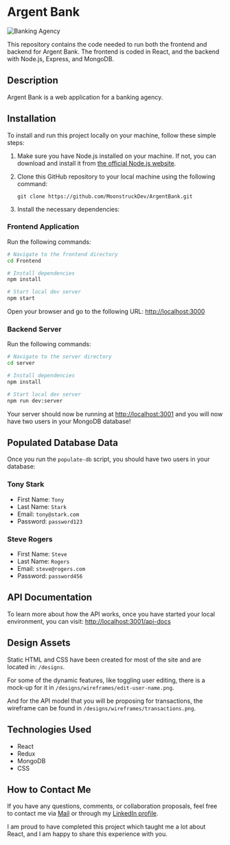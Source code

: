 # Argent Bank

![Banking Agency](https://img.shields.io/badge/Banking%20Agency-kasa-green)


This repository contains the code needed to run both the frontend and backend for Argent Bank. The frontend is coded in React, and the backend with Node.js, Express, and MongoDB.

## Description

Argent Bank is a web application for a banking agency.


## Installation

To install and run this project locally on your machine, follow these simple steps:

1. Make sure you have Node.js installed on your machine. If not, you can download and install it from [the official Node.js website](https://nodejs.org/).

2. Clone this GitHub repository to your local machine using the following command:

    ```
    git clone https://github.com/MoonstruckDev/ArgentBank.git
    ```

3. Install the necessary dependencies:

### Frontend Application

Run the following commands:

```bash
# Navigate to the frontend directory
cd Frontend
```

```bash
# Install dependencies
npm install
```

```bash
# Start local dev server
npm start
```

Open your browser and go to the following URL: [http://localhost:3000](http://localhost:3000)

### Backend Server

Run the following commands:

```bash
# Navigate to the server directory
cd server
```

```bash
# Install dependencies
npm install
```

```bash
# Start local dev server
npm run dev:server
```

Your server should now be running at [http://localhost:3001](http://localhost:3001) and you will now have two users in your MongoDB database!

## Populated Database Data

Once you run the `populate-db` script, you should have two users in your database:

### Tony Stark

- First Name: `Tony`
- Last Name: `Stark`
- Email: `tony@stark.com`
- Password: `password123`

### Steve Rogers

- First Name: `Steve`
- Last Name: `Rogers`
- Email: `steve@rogers.com`
- Password: `password456`

## API Documentation

To learn more about how the API works, once you have started your local environment, you can visit: [http://localhost:3001/api-docs](http://localhost:3001/api-docs)

## Design Assets

Static HTML and CSS have been created for most of the site and are located in: `/designs`.

For some of the dynamic features, like toggling user editing, there is a mock-up for it in `/designs/wireframes/edit-user-name.png`.

And for the API model that you will be proposing for transactions, the wireframe can be found in `/designs/wireframes/transactions.png`.

## Technologies Used

- React
- Redux
- MongoDB
- CSS


## How to Contact Me

If you have any questions, comments, or collaboration proposals, feel free to contact me via [Mail](mailto:dev@moonstruck.pro) or through my [LinkedIn profile](https://www.linkedin.com/in/luc-smith-62a4b52a6/).

I am proud to have completed this project which taught me a lot about React, and I am happy to share this experience with you.
